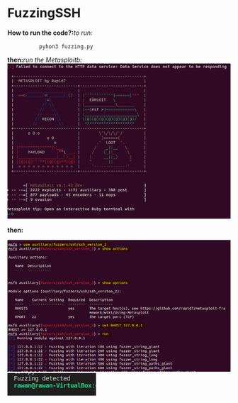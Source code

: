 # FuzzingSSH

**How to run the code?:**_to run:_

              pyhon3 fuzzing.py

**then:**_run the Metasploitb:_
<img src="Image/msfconsole.PNG" >


**then:**

<img src="Image/הרצה.PNG" >


<img src="Image/fuzzing.PNG" >
